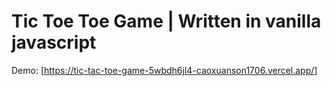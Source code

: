 # Tic Toe Toe Game | Written in vanilla javascript

Demo: [https://tic-tac-toe-game-5wbdh6jl4-caoxuanson1706.vercel.app/]
